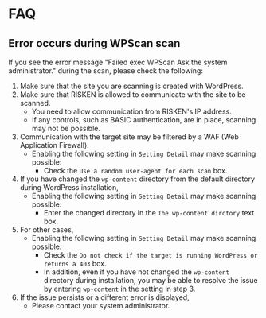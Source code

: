 # FAQ

Error occurs during WPScan scan
-------------------
If you see the error message "Failed exec WPScan Ask the system administrator." during the scan, please check the following:

1. Make sure that the site you are scanning is created with WordPress.
2. Make sure that RISKEN is allowed to communicate with the site to be scanned.
    - You need to allow communication from RISKEN's IP address.
    - If any controls, such as BASIC authentication, are in place, scanning may not be possible.
3. Communication with the target site may be filtered by a WAF (Web Application Firewall).
    - Enabling the following setting in `Setting Detail` may make scanning possible:
        - Check the `Use a random user-agent for each scan` box.
4. If you have changed the `wp-content` directory from the default directory during WordPress installation,
    - Enabling the following setting in `Setting Detail` may make scanning possible:
        - Enter the changed directory in the `The wp-content dirctory` text box.
5. For other cases,
    - Enabling the following setting in `Setting Detail` may make scanning possible:
        - Check the `Do not check if the target is running WordPress or returns a 403` box.
        - In addition, even if you have not changed the `wp-content` directory during installation, you may be able to resolve the issue by entering `wp-content` in the setting in step 3.
6. If the issue persists or a different error is displayed,
    - Please contact your system administrator.
